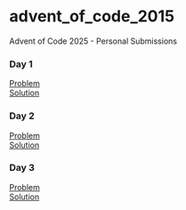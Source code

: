 # advent_of_code_2015
Advent of Code 2025 - Personal Submissions

### Day 1
[Problem](day_1/problem) <br/>
[Solution](day_1/day_1.py)

### Day 2
[Problem](day_2/problem) <br/>
[Solution](day_2/day_2.py)

### Day 3
[Problem](day_3/problem) <br/>
[Solution](day_3/day_3.py)
